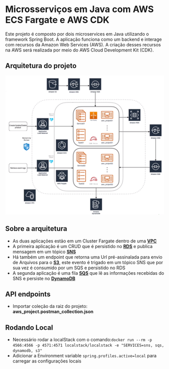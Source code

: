 #  Microsserviços em Java com AWS ECS Fargate e AWS CDK


Este projeto é composto por dois microservices em Java utilizando o framework Spring Boot. A aplicação funciona como um
backend e interage com recursos da Amazon Web Services (AWS). A criação desses recursos na AWS será realizada por meio do
AWS Cloud Development Kit (CDK).

## Arquitetura do projeto
<img src="arquitetura_projeto.png" alt="arquitetura_java_aws_project" width="800"/>

## Sobre a arquitetura
- As duas aplicações estão em um Cluster Fargate dentro de uma [**VPC**](https://docs.aws.amazon.com/pt_br/vpc/latest/userguide/what-is-amazon-vpc.html)
- A primeira aplicação é um CRUD que é persistido no [**RDS**](https://aws.amazon.com/pt/rds/) e publica mensagem em um tópico [**SNS**](https://aws.amazon.com/pt/sns/)
- Há também um endpoint que retorna uma Url pré-assinalada para envio de Arquivos para o [**S3**](https://aws.amazon.com/pt/s3/), este evento é trigado em um tópico SNS que por sua vez é consumido por um SQS e persistido no RDS
- A segunda aplicação é uma fila [**SQS**](https://aws.amazon.com/pt/sqs/) que lê as informações recebidas do SNS e persiste no [**DynamoDB**](https://aws.amazon.com/pt/pm/dynamodb/?trk=3e4c2258-4f21-4854-9de7-2f6da2ef0989&sc_channel=ps&ef_id=CjwKCAiA1-6sBhAoEiwArqlGPiTxeputm_BRbu4v260T3LJHQI1YLDt4_i5IAM3XwbKwu-oPU_P_7RoCsBUQAvD_BwE:G:s&s_kwcid=AL!4422!3!589951433441!e!!g!!dynamodb!16393976581!133547551333&gclid=CjwKCAiA1-6sBhAoEiwArqlGPiTxeputm_BRbu4v260T3LJHQI1YLDt4_i5IAM3XwbKwu-oPU_P_7RoCsBUQAvD_BwE)


## API endpoints
- Importar coleção da raiz do projeto:  **aws_project.postman_collection.json**

## Rodando Local

- Necessário rodar a localStack com o comando:`docker run --rm -p 4566:4566 -p 4571:4571 localstack/localstack -e "SERVICES=sns, sqs, dynamodb, s3"`
- Adicionar a Environment variable `spring.profiles.active=local` para carregar as configurações locais
  
